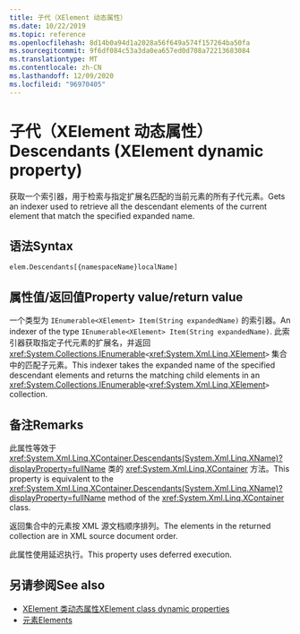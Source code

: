 ```yaml
---
title: 子代（XElement 动态属性）
ms.date: 10/22/2019
ms.topic: reference
ms.openlocfilehash: 8d14b0a94d1a2028a56f649a574f157264ba50fa
ms.sourcegitcommit: 9f6df084c53a3da0ea657ed0d708a72213683084
ms.translationtype: MT
ms.contentlocale: zh-CN
ms.lasthandoff: 12/09/2020
ms.locfileid: "96970405"
---
```

# <a name="descendants-xelement-dynamic-property"></a><span data-ttu-id="552b9-102">子代（XElement 动态属性）</span><span class="sxs-lookup"><span data-stu-id="552b9-102">Descendants (XElement dynamic property)</span></span>

<span data-ttu-id="552b9-103">获取一个索引器，用于检索与指定扩展名匹配的当前元素的所有子代元素。</span><span class="sxs-lookup"><span data-stu-id="552b9-103">Gets an indexer used to retrieve all the descendant elements of the current element that match the specified expanded name.</span></span>

## <a name="syntax"></a><span data-ttu-id="552b9-104">语法</span><span class="sxs-lookup"><span data-stu-id="552b9-104">Syntax</span></span>

```xaml
elem.Descendants[{namespaceName}localName]
```

## <a name="property-valuereturn-value"></a><span data-ttu-id="552b9-105">属性值/返回值</span><span class="sxs-lookup"><span data-stu-id="552b9-105">Property value/return value</span></span>

<span data-ttu-id="552b9-106">一个类型为 `IEnumerable<XElement> Item(String expandedName)` 的索引器。</span><span class="sxs-lookup"><span data-stu-id="552b9-106">An indexer of the type `IEnumerable<XElement> Item(String expandedName)`.</span></span> <span data-ttu-id="552b9-107">此索引器获取指定子代元素的扩展名，并返回 <xref:System.Collections.IEnumerable>`<`<xref:System.Xml.Linq.XElement>`>` 集合中的匹配子元素。</span><span class="sxs-lookup"><span data-stu-id="552b9-107">This indexer takes the expanded name of the specified descendant elements and returns the matching child elements in an <xref:System.Collections.IEnumerable>`<`<xref:System.Xml.Linq.XElement>`>` collection.</span></span>

## <a name="remarks"></a><span data-ttu-id="552b9-108">备注</span><span class="sxs-lookup"><span data-stu-id="552b9-108">Remarks</span></span>

<span data-ttu-id="552b9-109">此属性等效于 <xref:System.Xml.Linq.XContainer.Descendants(System.Xml.Linq.XName)?displayProperty=fullName> 类的 <xref:System.Xml.Linq.XContainer> 方法。</span><span class="sxs-lookup"><span data-stu-id="552b9-109">This property is equivalent to the <xref:System.Xml.Linq.XContainer.Descendants(System.Xml.Linq.XName)?displayProperty=fullName> method of the <xref:System.Xml.Linq.XContainer> class.</span></span>

<span data-ttu-id="552b9-110">返回集合中的元素按 XML 源文档顺序排列。</span><span class="sxs-lookup"><span data-stu-id="552b9-110">The elements in the returned collection are in XML source document order.</span></span>

<span data-ttu-id="552b9-111">此属性使用延迟执行。</span><span class="sxs-lookup"><span data-stu-id="552b9-111">This property uses deferred execution.</span></span>

## <a name="see-also"></a><span data-ttu-id="552b9-112">另请参阅</span><span class="sxs-lookup"><span data-stu-id="552b9-112">See also</span></span>

- [<span data-ttu-id="552b9-113">XElement 类动态属性</span><span class="sxs-lookup"><span data-stu-id="552b9-113">XElement class dynamic properties</span></span>](attribute-xelement-dynamic-property.md)
- [<span data-ttu-id="552b9-114">元素</span><span class="sxs-lookup"><span data-stu-id="552b9-114">Elements</span></span>](elements-xelement-dynamic-property.md)
